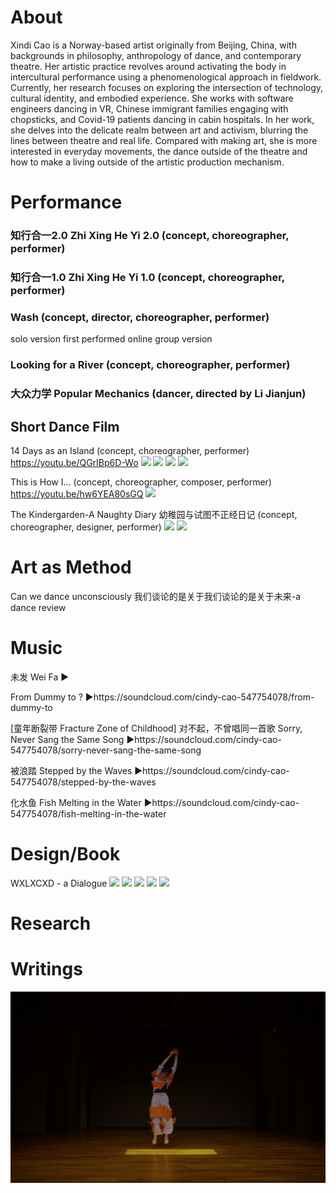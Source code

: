 # About
Xindi Cao is a Norway-based artist originally from Beijing, China, with backgrounds in philosophy, anthropology of dance, and contemporary theatre. Her artistic practice revolves around activating the body in intercultural performance using a phenomenological approach in fieldwork. Currently, her research focuses on exploring the intersection of technology, cultural identity, and embodied experience. She works with software engineers dancing in VR, Chinese immigrant families engaging with chopsticks, and Covid-19 patients dancing in cabin hospitals. In her work, she delves into the delicate realm between art and activism, blurring the lines between theatre and real life. Compared with making art, she is more interested in everyday movements, the dance outside of the theatre and how to make a living outside of the artistic production mechanism.

# Performance

### 知行合一2.0 Zhi Xing He Yi 2.0 (concept, choreographer, performer)


### 知行合一1.0 Zhi Xing He Yi 1.0 (concept, choreographer, performer)


### Wash (concept, director, choreographer, performer) 
solo version first performed online
group version

### Looking for a River (concept, choreographer, performer)


### 大众力学 Popular Mechanics (dancer, directed by Li Jianjun) 



## Short Dance Film

14 Days as an Island (concept, choreographer, performer)
 https://youtu.be/QGrIBp6D-Wo
![](file:///Users/cindy/Documents/Gridea/post-images/1629703183131.png)
![](file:///Users/cindy/Documents/Gridea/post-images/1629703205122.png)
![](file:///Users/cindy/Documents/Gridea/post-images/1629703220081.png)
![](file:///Users/cindy/Documents/Gridea/post-images/1629703245973.png)

This is How I... (concept, choreographer, composer, performer) 
https://youtu.be/hw6YEA80sGQ
![](file:///Users/cindy/Documents/Gridea/post-images/1629703297914.png)

The Kindergarden-A Naughty Diary 幼稚园与试图不正经日记 (concept, choreographer, designer, performer) 
![](file:///Users/cindy/Documents/Gridea/post-images/1629703438915.jpg)
![](file:///Users/cindy/Documents/Gridea/post-images/1629703446139.jpg)


# Art as Method
Can we dance unconsciously 
我们谈论的是关于我们谈论的是关于未来-a dance review


# Music
未发 Wei Fa 
▶️

From Dummy to ? 
▶️https://soundcloud.com/cindy-cao-547754078/from-dummy-to

[童年断裂带 Fracture Zone of Childhood]
对不起，不曾唱同一首歌 Sorry, Never Sang the Same Song
▶️https://soundcloud.com/cindy-cao-547754078/sorry-never-sang-the-same-song

被浪踏 Stepped by the Waves
▶️https://soundcloud.com/cindy-cao-547754078/stepped-by-the-waves

化水鱼 Fish Melting in the Water
▶️https://soundcloud.com/cindy-cao-547754078/fish-melting-in-the-water


# Design/Book
WXLXCXD - a Dialogue
![](file:///Users/cindy/Documents/Gridea/post-images/1629706151244.jpeg)
![](file:///Users/cindy/Documents/Gridea/post-images/1629706164876.jpeg)
![](file:///Users/cindy/Documents/Gridea/post-images/1629706180570.png)
![](file:///Users/cindy/Documents/Gridea/post-images/1629706191968.png)
![](file:///Users/cindy/Documents/Gridea/post-images/1629706199758.jpeg)


# Research
# Writings

![image zhixingheyi](/assets/img/zhixingheyi.png)
